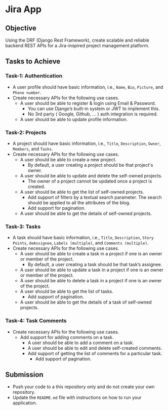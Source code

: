 # Jira App

## Objective

Using the DRF (Django Rest Framework), create scalable and reliable backend REST APIs for a Jira-inspired project management platform.

## Tasks to Achieve

### Task-1: Authentication

- A user profile should have basic information, i.e., `Name`, `Bio`, `Picture`, and `Phone number`.
- Create necessary APIs for the following use cases.
  - A user should be able to register & login using Email & Password.
    - You can use Django’s built-in system or JWT to implement this.
    - No 3rd party ( Google, Github, … ) auth integration is required.
  - A user should be able to update profile information.

### Task-2: Projects

- A project should have basic information, i.e., `Title`, `Description`, `Owner`, `Members`, and `Tasks`.
- Create necessary APIs for the following use cases.
  - A user should be able to create a new project.
    - By default, a user creating a project should be that project's owner.
  - A user should be able to update and delete the self-owned projects.
    - The owner of a project cannot be updated once a project is created.
  - A user should be able to get the list of self-owned projects.
    - Add support of filters by a textual search parameter. The search should be applied to all the attributes of the blog.
    - Add support for pagination.
  - A user should be able to get the details of self-owned projects.

### Task-3: Tasks

- A task should have basic information, i.e., `Title`, `Description`, `Story Points`, `deAssignee`, `Labels (multiple)`, and `Comments (multiple)`.
- Create necessary APIs for the following use cases.
  - A user should be able to create a task in a project if one is an owner or member of the project.
    - By default, a user creating a task should be that task’s assignee.
  - A user should be able to update a task in a project if one is an owner or member of the project.
  - A user should be able to delete a task in a project if one is an owner of the project.
  - A user should be able to get the list of tasks.
    - Add support of pagination.
  - A user should be able to get the details of a task of self-owned projects.

### Task-4: **Task Comments**

- Create necessary APIs for the following use cases.
  - Add support for adding comments on a task.
    - A user should be able to add a comment on a task.   
    - A user should be able to edit and delete self-created comments.
    - Add support of getting the list of comments for a particular task.
      - Add support of pagination.

## Submission

- Push your code to a this repository only and do not create your own repository.
- Update the `README.md` file with instructions on how to run your application.


